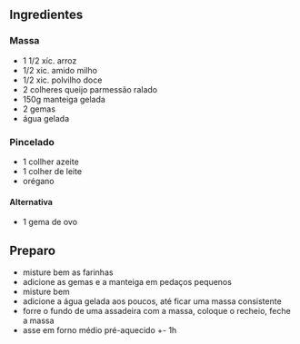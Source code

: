 ## Ingredientes

### Massa
- 1 1/2 xíc. arroz
- 1/2 xic. amido milho
- 1/2 xic. polvilho doce
- 2 colheres queijo parmessão ralado
- 150g manteiga gelada
- 2 gemas
- água gelada

### Pincelado
- 1 collher azeite
- 1 colher de leite
- orégano

#### Alternativa
- 1 gema de ovo

## Preparo
- misture bem as farinhas
- adicione as gemas e a manteiga em pedaços pequenos
- misture bem 
- adicione a água gelada aos poucos, até ficar uma massa consistente
- forre o fundo de uma assadeira com a massa, coloque o recheio, feche a massa
- asse em forno médio pré-aquecido +- 1h